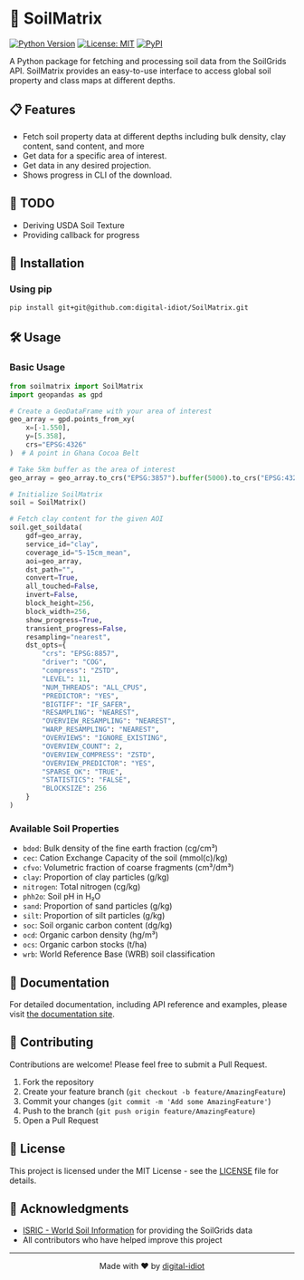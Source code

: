 # 🌱 SoilMatrix

[![Python Version](https://img.shields.io/badge/python-3.10+-blue.svg)](https://www.python.org/downloads/)
[![License: MIT](https://img.shields.io/badge/License-MIT-yellow.svg)](https://opensource.org/licenses/MIT)
[![PyPI](https://img.shields.io/pypi/v/soilmatrix)](https://pypi.org/project/soilmatrix/)

A Python package for fetching and processing soil data from the SoilGrids API. SoilMatrix provides an easy-to-use interface to access global soil property and class maps at different depths.

## 📋 Features

- Fetch soil property data at different depths including bulk density, clay content, sand content, and more
- Get data for a specific area of interest.
- Get data in any desired projection.
- Shows progress in CLI of the download.

## 🔄 TODO
- Deriving USDA Soil Texture
- Providing callback for progress

## 🚀 Installation

### Using pip

```bash
pip install git+git@github.com:digital-idiot/SoilMatrix.git
```

## 🛠️ Usage

### Basic Usage

```python
from soilmatrix import SoilMatrix
import geopandas as gpd

# Create a GeoDataFrame with your area of interest
geo_array = gpd.points_from_xy(
    x=[-1.550],
    y=[5.358],
    crs="EPSG:4326"
)  # A point in Ghana Cocoa Belt

# Take 5km buffer as the area of interest
geo_array = geo_array.to_crs("EPSG:3857").buffer(5000).to_crs("EPSG:4326")

# Initialize SoilMatrix
soil = SoilMatrix()

# Fetch clay content for the given AOI
soil.get_soildata(
    gdf=geo_array,
    service_id="clay",
    coverage_id="5-15cm_mean",
    aoi=geo_array,
    dst_path="",
    convert=True,
    all_touched=False,
    invert=False,
    block_height=256,
    block_width=256,
    show_progress=True,
    transient_progress=False,
    resampling="nearest",
    dst_opts={
        "crs": "EPSG:8857",
        "driver": "COG",
        "compress": "ZSTD",
        "LEVEL": 11,
        "NUM_THREADS": "ALL_CPUS",
        "PREDICTOR": "YES",
        "BIGTIFF": "IF_SAFER",
        "RESAMPLING": "NEAREST",
        "OVERVIEW_RESAMPLING": "NEAREST",
        "WARP_RESAMPLING": "NEAREST",
        "OVERVIEWS": "IGNORE_EXISTING",
        "OVERVIEW_COUNT": 2,
        "OVERVIEW_COMPRESS": "ZSTD",
        "OVERVIEW_PREDICTOR": "YES",
        "SPARSE_OK": "TRUE",
        "STATISTICS": "FALSE",
        "BLOCKSIZE": 256
    }
)
```

### Available Soil Properties

- `bdod`: Bulk density of the fine earth fraction (cg/cm³)
- `cec`: Cation Exchange Capacity of the soil (mmol(c)/kg)
- `cfvo`: Volumetric fraction of coarse fragments (cm³/dm³)
- `clay`: Proportion of clay particles (g/kg)
- `nitrogen`: Total nitrogen (cg/kg)
- `phh2o`: Soil pH in H₂O
- `sand`: Proportion of sand particles (g/kg)
- `silt`: Proportion of silt particles (g/kg)
- `soc`: Soil organic carbon content (dg/kg)
- `ocd`: Organic carbon density (hg/m³)
- `ocs`: Organic carbon stocks (t/ha)
- `wrb`: World Reference Base (WRB) soil classification

## 📖 Documentation

For detailed documentation, including API reference and examples, please visit [the documentation site](https://digital-idiot.github.io/SoilMatrix/).

## 🤝 Contributing

Contributions are welcome! Please feel free to submit a Pull Request.

1. Fork the repository
2. Create your feature branch (`git checkout -b feature/AmazingFeature`)
3. Commit your changes (`git commit -m 'Add some AmazingFeature'`)
4. Push to the branch (`git push origin feature/AmazingFeature`)
5. Open a Pull Request

## 📄 License

This project is licensed under the MIT License - see the [LICENSE](LICENSE) file for details.

## 🙏 Acknowledgments

- [ISRIC - World Soil Information](https://www.isric.org/) for providing the SoilGrids data
- All contributors who have helped improve this project

---

<div align="center">
  Made with ❤️ by <a href="https://github.com/digital-idiot">digital-idiot</a>
</div>

